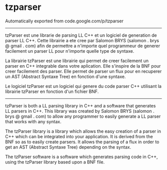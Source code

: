 # tzparser
Automatically exported from code.google.com/p/tzparser

----

tzParser est une librarie de parsing LL C++ et un logiciel de generation de parser LL C++.
Cette librairie a ete cree par Salomon BRYS (salomon . brys @ gmail . com) afin de permettre a n'importe quel programmeur de generer facilement un parser LL pour n'importe quelle type de syntaxe.

La librairie tzParser est une librairie qui permet de creer facilement un parser en C++ integrable dans votre aplication.
Elle s'inspire de la BNF pour creer facilement des parser.
Elle permet de parser un flux pour en recuperer un AST (Abstract Syntaxe Tree) en fonction d'une syntaxe.

Le logiciel tzParser est un logiciel qui genere du code parser C++ utilisant la librairie tzParser en fonction d'un fichier BNF.

----

tzParser is both a LL parsing library in C++ and a software that generates LL parsers in C++.
This library was created by Salomon BRYS (salomon . brys @ gmail . com) to allow any programmer to easily generate a LL parser that works with any syntax. 

The tzParser library is a library which allows the easy creation of a parser in C++ which can be integrated into your application.
It is derived from the BNF so as to easily create parsers.
It allows the parsing of a flux in order to get an AST (Abstract Syntaxe Tree) depending on the syntax. 

The tzParser software is a software which generates parsing code in C++, using the tzParser library based upon a BNF file.

